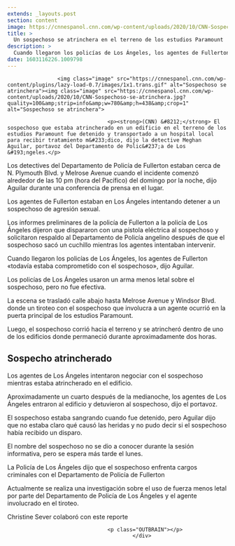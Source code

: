 ```yaml
--- 
extends: _layouts.post 
section: content 
image: https://cnnespanol.cnn.com/wp-content/uploads/2020/10/CNN-Sospechoso-se-atrinchera.jpg?quality=100&strip=info 
title: > 
  Un sospechoso se atrinchera en el terreno de los estudios Paramount 
description: > 
  Cuando llegaron los policías de Los Ángeles, los agentes de Fullerton «todavía estaba comprometido con el sospechoso», dijo Aguilar.donde un tiroteo con el sospechoso que involucra a un agente ocurrió en la puerta principal de los estudios Paramount.Luego, el sospechoso corrió hacia el terreno y se atrincheró dentro de uno de los edificios donde permaneció durante aproximadamente dos horas.Sospecho atrincheradoLos agentes de Los Ángeles intentaron negociar con el sospechoso mientras estaba atrincherado en el edificio.La Policía de Los Ángeles dijo que el sospechoso enfrenta cargos criminales con el Departamento de Policía de FullertonActualmente se realiza una investigación sobre el uso de fuerza menos letal por parte del Departamento de Policía de Los Ángeles y el agente involucrado en el tiroteo. 
date: 1603116226.1009798 
--- 
```

<div><p class="share follow flush-left invisible">
	</p>
																	
					<img class="image" src="https://cnnespanol.cnn.com/wp-content/plugins/lazy-load-0.7/images/1x1.trans.gif" alt="Sospechoso se atrinchera"><img class="image" src="https://cnnespanol.cnn.com/wp-content/uploads/2020/10/CNN-Sospechoso-se-atrinchera.jpg?quality=100&amp;strip=info&amp;w=780&amp;h=438&amp;crop=1" alt="Sospechoso se atrinchera">		
			
									<p><strong>(CNN) &#8212;</strong> El sospechoso que estaba atrincherado en un edificio en el terreno de los estudios Paramount fue detenido y transportado a un hospital local para recibir tratamiento m&#233;dico, dijo la detective Meghan Aguilar, portavoz del Departamento de Polic&#237;a de Los &#193;ngeles.</p>
<p>Los detectives del Departamento de Polic&#237;a de Fullerton estaban cerca de N. Plymouth Blvd. y Melrose Avenue cuando el incidente comenz&#243; alrededor de las 10 pm (hora del Pac&#237;fico) del domingo por la noche, dijo Aguilar durante una conferencia de prensa en el lugar.</p>
<p>Los agentes de Fullerton estaban en Los &#193;ngeles intentando detener a un sospechoso de agresi&#243;n sexual.</p>
<p>Los informes preliminares de la polic&#237;a de Fullerton a la polic&#237;a de Los &#193;ngeles dijeron que dispararon con una pistola el&#233;ctrica al sospechoso y solicitaron respaldo al Departamento de Polic&#237;a angelino despu&#233;s de que el sospechoso sac&#243; un cuchillo mientras los agentes intentaban intervenir.</p>
<p>Cuando llegaron los polic&#237;as de Los &#193;ngeles, los agentes de Fullerton &#171;todav&#237;a estaba comprometido con el sospechoso&#187;, dijo Aguilar.</p>
<p>Los polic&#237;as de Los &#193;ngeles usaron un arma menos letal sobre el sospechoso, pero no fue efectiva.</p>
<p>La escena se traslad&#243; calle abajo hasta Melrose Avenue y Windsor Blvd. donde un tiroteo con el sospechoso que involucra a un agente ocurri&#243; en la puerta principal de los estudios Paramount.</p>
<p>Luego, el sospechoso corri&#243; hacia el terreno y se atrincher&#243; dentro de uno de los edificios donde permaneci&#243; durante aproximadamente dos horas.</p>
<h2>Sospecho atrincherado</h2>
<p>Los agentes de Los &#193;ngeles intentaron negociar con el sospechoso mientras estaba atrincherado en el edificio.</p>
<p>Aproximadamente un cuarto despu&#233;s de la medianoche, los agentes de Los &#193;ngeles entraron al edificio y detuvieron al sospechoso, dijo el portavoz.</p>
<p>El sospechoso estaba sangrando cuando fue detenido, pero Aguilar dijo que no estaba claro qu&#233; caus&#243; las heridas y no pudo decir si el sospechoso hab&#237;a recibido un disparo.</p>
<p>El nombre del sospechoso no se dio a conocer durante la sesi&#243;n informativa, pero se espera m&#225;s tarde el lunes.</p>
<p>La Polic&#237;a de Los &#193;ngeles dijo que el sospechoso enfrenta cargos criminales con el Departamento de Polic&#237;a de Fullerton</p>
<p>Actualmente se realiza una investigaci&#243;n sobre el uso de fuerza menos letal por parte del Departamento de Polic&#237;a de Los &#193;ngeles y el agente involucrado en el tiroteo.</p>
<p>Christine Sever colabor&#243; con este reporte</p>
									
									

									
									

									
									<p class="OUTBRAIN"></p>
											</div>